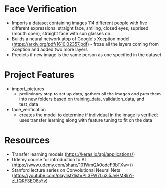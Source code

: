 # Face Verification
- Imports a dataset containing images 114 different people with five different expressions: straight face, smiling, closed eyes, suprised (mouth open), straight face with sun glasses on.
- Builds a neural network atop of Google's Xception model (https://arxiv.org/pdf/1610.02357.pdf) - froze all the layers coming from Xception and added two more layers
- Predicts if new image is the same person as one specified in the dataset

# Project Features
- import_pictures
  - preliminary step to set up data, gathers all the images and puts them into new folders based on training_data, validation_data, and test_data
- face_verification
  - creates the model to determine if individual in the image is verified; uses transfer learning along with feature tuning to fit on the data

# Resources
- Transfer learning models (https://keras.io/api/applications/)
- Udemy course for introduction to AI (https://www.udemy.com/share/101WmQA0odcF9bTXw=/)
- Stanford lecture series on Convolutional Neural Nets (https://youtube.com/playlist?list=PL3FW7Lu3i5JvHM8ljYj-zLfQRF3EO8sYv)
